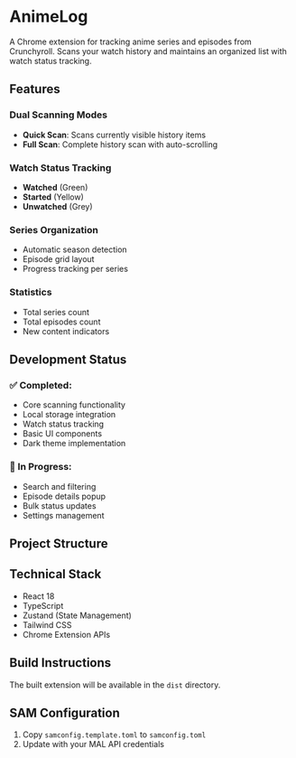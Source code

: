 # AnimeLog

A Chrome extension for tracking anime series and episodes from Crunchyroll. Scans your watch history and maintains an organized list with watch status tracking.

## Features

### Dual Scanning Modes
- **Quick Scan**: Scans currently visible history items
- **Full Scan**: Complete history scan with auto-scrolling

### Watch Status Tracking
- **Watched** (Green)
- **Started** (Yellow)
- **Unwatched** (Grey)

### Series Organization
- Automatic season detection
- Episode grid layout
- Progress tracking per series

### Statistics
- Total series count
- Total episodes count
- New content indicators

## Development Status

### ✅ Completed:
- Core scanning functionality
- Local storage integration
- Watch status tracking
- Basic UI components
- Dark theme implementation

### 🚧 In Progress:
- Search and filtering
- Episode details popup
- Bulk status updates
- Settings management

## Project Structure

## Technical Stack
- React 18
- TypeScript
- Zustand (State Management)
- Tailwind CSS
- Chrome Extension APIs

## Build Instructions
The built extension will be available in the `dist` directory.
## SAM Configuration
1. Copy `samconfig.template.toml` to `samconfig.toml`
2. Update with your MAL API credentials

